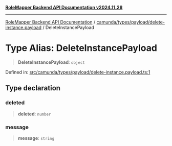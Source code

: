 [**RoleMapper Backend API Documentation v2024.11.28**](../../../../../README.md)

***

[RoleMapper Backend API Documentation](../../../../../modules.md) / [camunda/types/payload/delete-instance.payload](../README.md) / DeleteInstancePayload

# Type Alias: DeleteInstancePayload

> **DeleteInstancePayload**: `object`

Defined in: [src/camunda/types/payload/delete-instance.payload.ts:1](https://github.com/FlowCraft-AG/RoleMapper/blob/da8087f9c63e7aa49e7a655f3f13ecbe5687d6eb/backend/src/camunda/types/payload/delete-instance.payload.ts#L1)

## Type declaration

### deleted

> **deleted**: `number`

### message

> **message**: `string`
